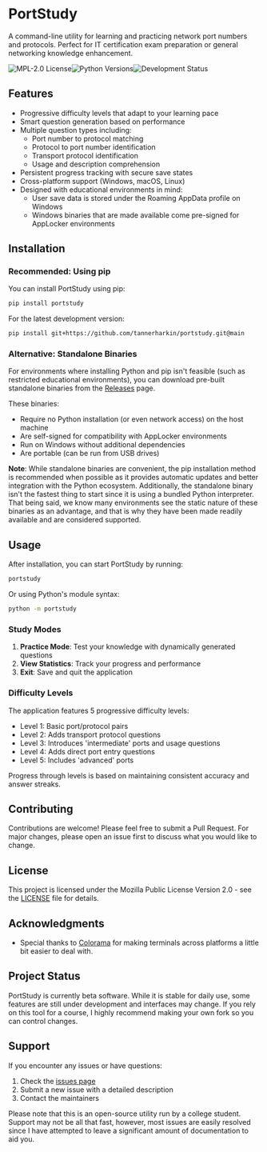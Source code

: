 # PortStudy

A command-line utility for learning and practicing network port numbers and protocols. Perfect for IT certification exam preparation or general networking knowledge enhancement.

![MPL-2.0 License](https://img.shields.io/badge/License-MPL_2.0-blue.svg)![Python Versions](https://img.shields.io/badge/python-3.8%2B-blue)![Development Status](https://img.shields.io/badge/status-beta-yellow)

## Features

- Progressive difficulty levels that adapt to your learning pace
- Smart question generation based on performance
- Multiple question types including:
  - Port number to protocol matching
  - Protocol to port number identification
  - Transport protocol identification
  - Usage and description comprehension
- Persistent progress tracking with secure save states
- Cross-platform support (Windows, macOS, Linux)
- Designed with educational environments in mind:
  - User save data is stored under the Roaming AppData profile on Windows
  - Windows binaries that are made available come pre-signed for AppLocker environments


## Installation

### Recommended: Using pip

You can install PortStudy using pip:

```bash
pip install portstudy
```

For the latest development version:

```bash
pip install git+https://github.com/tannerharkin/portstudy.git@main
```

### Alternative: Standalone Binaries

For environments where installing Python and pip isn't feasible (such as restricted educational environments), you can download pre-built standalone binaries from the [Releases](https://github.com/tannerharkin/portstudy/releases) page.

These binaries:
- Require no Python installation (or even network access) on the host machine
- Are self-signed for compatibility with AppLocker environments
- Run on Windows without additional dependencies
- Are portable (can be run from USB drives)

**Note**: While standalone binaries are convenient, the pip installation method is recommended when possible as it provides automatic updates and better integration with the Python ecosystem. Additionally, the standalone binary isn't the fastest thing to start since it is using a bundled Python interpreter. That being said, we know many environments see the static nature of these binaries as an advantage, and that is why they have been made readily available and are considered supported.

## Usage

After installation, you can start PortStudy by running:

```bash
portstudy
```

Or using Python's module syntax:

```bash
python -m portstudy
```

### Study Modes

1. **Practice Mode**: Test your knowledge with dynamically generated questions
2. **View Statistics**: Track your progress and performance
3. **Exit**: Save and quit the application

### Difficulty Levels

The application features 5 progressive difficulty levels:

- Level 1: Basic port/protocol pairs
- Level 2: Adds transport protocol questions
- Level 3: Introduces 'intermediate' ports and usage questions
- Level 4: Adds direct port entry questions
- Level 5: Includes 'advanced' ports

Progress through levels is based on maintaining consistent accuracy and answer streaks.

## Contributing

Contributions are welcome! Please feel free to submit a Pull Request. For major changes, please open an issue first to discuss what you would like to change.

## License

This project is licensed under the Mozilla Public License Version 2.0 - see the [LICENSE](LICENSE) file for details.

## Acknowledgments

- Special thanks to [Colorama](https://github.com/tartley/colorama) for making terminals across platforms a little bit easier to deal with.

## Project Status

PortStudy is currently beta software. While it is stable for daily use, some features are still under development and interfaces may change. If you rely on this tool for a course, I highly recommend making your own fork so you can control changes.

## Support

If you encounter any issues or have questions:

1. Check the [issues page](https://github.com/tannerharkin/portstudy/issues)
2. Submit a new issue with a detailed description
3. Contact the maintainers

Please note that this is an open-source utility run by a college student. Support may not be all that fast, however, most issues are easily resolved since I have attempted to leave a significant amount of documentation to aid you.
